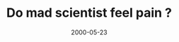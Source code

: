 ---
layout: base.njk
title : 'Do mad scientist feel pain ?' 
view_title : 'Do mad scientist feel pain ?' 
year : '2000' 
date : '2000-05-23' 
img_file : '/drawing/domadscien.png' 
html_file : 'domadscien' 
next_html : 'iamunconf.html' 
year_order : '338' 
permalink : "title/{{html_file}}.html"
---